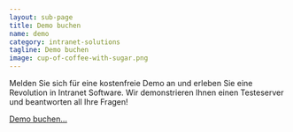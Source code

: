 ```yaml
---
layout: sub-page
title: Demo buchen
name: demo
category: intranet-solutions
tagline: Demo buchen
image: cup-of-coffee-with-sugar.png
---
```


Melden Sie sich für eine kostenfreie Demo an und erleben Sie eine Revolution in Intranet Software. Wir demonstrieren Ihnen einen Testeserver und beantworten all Ihre Fragen!

<a href="mailto:info@syslab.com?subject=Social Intranet Demo" class="pat-button icon-mail">Demo buchen…</a>
